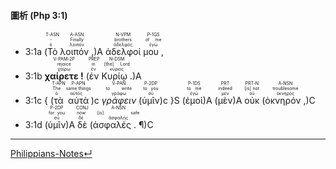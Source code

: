 #### 圖析 (Php 3:1)
- 3:1a (<RUBY><ruby><ruby>Τὸ<rt>ὁ</rt></ruby><rt>-</rt></ruby><rt>T-ASN</rt></RUBY> <RUBY><ruby><ruby>λοιπόν ,<rt>λοιπόν</rt></ruby><rt>Finally</rt></ruby><rt>A-ASN</rt></RUBY>)A <RUBY><ruby><ruby>ἀδελφοί<rt>ἀδελφός</rt></ruby><rt>brothers</rt></ruby><rt>N-VPM</rt></RUBY> <RUBY><ruby><ruby>μου ,<rt>ἐγώ</rt></ruby><rt>of me</rt></ruby><rt>P-1GS</rt></RUBY> 
- 3:1b <RUBY><ruby><ruby><strong>χαίρετε !</strong><rt>χαίρω</rt></ruby><rt>rejoice</rt></ruby><rt>V-PAM-2P</rt></RUBY> (<RUBY><ruby><ruby>ἐν<rt>ἐν</rt></ruby><rt>in</rt></ruby><rt>PREP</rt></RUBY> <RUBY><ruby><ruby>Κυρίῳ .<rt>κύριος</rt></ruby><rt>[the] Lord</rt></ruby><rt>N-DSM</rt></RUBY>)A 
- 3:1c { (<RUBY><ruby><ruby>τὰ<rt>ὁ</rt></ruby><rt>The</rt></ruby><rt>T-APN</rt></RUBY> <RUBY><ruby><ruby>αὐτὰ<rt>αὐτός</rt></ruby><rt>same things</rt></ruby><rt>P-APN</rt></RUBY>)c <RUBY><ruby><ruby><em>γράφειν</em><rt>γράφω</rt></ruby><rt>to write</rt></ruby><rt>V-PAN</rt></RUBY> (<RUBY><ruby><ruby>ὑμῖν<rt>σύ</rt></ruby><rt>to you</rt></ruby><rt>P-2DP</rt></RUBY>)c }S (<RUBY><ruby><ruby>ἐμοὶ<rt>ἐγώ</rt></ruby><rt>to me</rt></ruby><rt>P-1DS</rt></RUBY>)A (<RUBY><ruby><ruby>μὲν<rt>μέν</rt></ruby><rt>indeed</rt></ruby><rt>PRT</rt></RUBY>)A <RUBY><ruby><ruby>οὐκ<rt>οὐ</rt></ruby><rt>[is] not</rt></ruby><rt>PRT-N</rt></RUBY> (<RUBY><ruby><ruby>ὀκνηρόν ,<rt>ὀκνηρός</rt></ruby><rt>troublesome</rt></ruby><rt>A-NSN</rt></RUBY>)C 
- 3:1d (<RUBY><ruby><ruby>ὑμῖν<rt>σύ</rt></ruby><rt>for you</rt></ruby><rt>P-2DP</rt></RUBY>)A <RUBY><ruby><ruby>δὲ<rt>δέ</rt></ruby><rt>now</rt></ruby><rt>CONJ</rt></RUBY> (<RUBY><ruby><ruby>ἀσφαλές . ¶<rt>ἀσφαλής</rt></ruby><rt>[is] safe</rt></ruby><rt>A-NSN</rt></RUBY>)C 

---
[Philippians-Notes↵](Philippians-Notes.md)